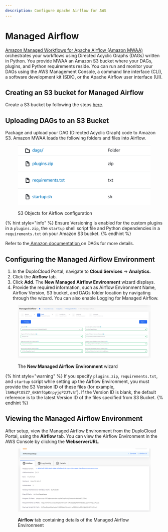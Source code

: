 ```yaml
---
description: Configure Apache Airflow for AWS
---
```


# Managed Airflow

[Amazon Managed Workflows for Apache Airflow (Amazon MWAA)](https://aws.amazon.com/managed-workflows-for-apache-airflow/) orchestrates your workflows using Directed Acyclic Graphs (DAGs) written in Python. You provide MWAA an Amazon S3 bucket where your DAGs, plugins, and Python requirements reside. You can run and monitor your DAGs using the AWS Management Console, a command line interface (CLI), a software development kit (SDK), or the Apache Airflow user interface (UI).

## Creating an S3 bucket for Managed Airflow

Create a S3 bucket by following the steps [here](../../aws/aws-services/s3-bucket.md).

## Uploading DAGs to an S3 **Bucket**

Package and upload your DAG (Directed Acyclic Graph) code to Amazon S3. Amazon MWAA loads the following folders and files into Airflow.

<div align="left">

<figure><img src="../../.gitbook/assets/image (100).png" alt=""><figcaption><p>S3 Objects for Airflow configuration</p></figcaption></figure>

</div>

{% hint style="info" %}
Ensure Versioning is enabled for the custom plugins in a `plugins.zip`, the `startup` shell script file  and Python dependencies in a `requirements.txt` on your Amazon S3 bucket.&#x20;
{% endhint %}

Refer to the[ Amazon documentation ](https://docs.aws.amazon.com/mwaa/latest/userguide/working-dags.html)on DAGs for more details.

## Configuring the Managed Airflow Environment

1. In the DuploCloud Portal, navigate to **Cloud Services** -> **Analytics.**
2. Click the **Airflow** tab.
3. Click **Add**. The **New Managed Airflow Environment** wizard displays.
4. Provide the required information, such as Airflow Environment Name, Airflow Version, S3 bucket, and DAGs folder location by navigating through the wizard. You can also enable Logging for Managed Airflow.

<figure><img src="../../.gitbook/assets/screenshot-nimbusweb.me-2024.02.19-14_35_55.png" alt=""><figcaption><p>The <strong>New Managed Airflow Environment</strong> wizard </p></figcaption></figure>

{% hint style="warning" %}
If you specify `plugins.zip`, `requirements.txt`, and `startup` script while setting up the Airflow Environment, you must provide the S3 Version ID of these files (for example, `lSHNqFtO5Z7_6K6YfGpKnpyjqP2JTvSf`). If the Version ID is blank, the default reference is to the latest Version ID of the files specified from S3 Bucket.
{% endhint %}

## **Viewing the Managed Airflow Environment**

After setup, view the Managed Airflow Environment from the DuploCloud Portal, using the **Airflow** tab. You can view the Airflow Environment in the AWS Console by clicking the **WebserverURL**.

<figure><img src="../../.gitbook/assets/image (99).png" alt=""><figcaption><p><strong>Airflow</strong> tab containing details of the Managed Airflow Environment</p></figcaption></figure>
